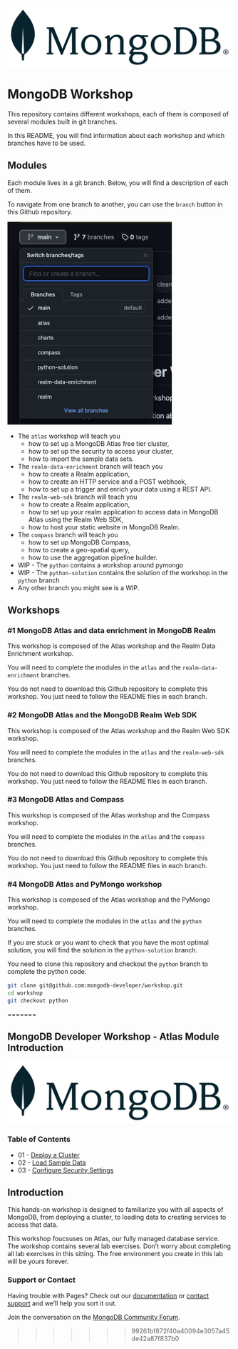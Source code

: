 ![Github branch navigation](images/00-mongodb-logo.jpg)

# MongoDB Workshop
This repository contains different workshops, each of them is composed of several modules built in git branches.

In this README, you will find information about each workshop and which branches have to be used.

## Modules

Each module lives in a git branch. Below, you will find a description of each of them.

To navigate from one branch to another, you can use the `branch` button in this Github repository.

![Github branch navigation](images/branches.png)

- The `atlas` workshop will teach you
  - how to set up a MongoDB Atlas free tier cluster,
  - how to set up the security to access your cluster,
  - how to import the sample data sets.
- The `realm-data-enrichment` branch will teach you
  - how to create a Realm application,
  - how to create an HTTP service and a POST webhook,
  - how to set up a trigger and enrich your data using a REST API.
- The `realm-web-sdk` branch will teach you
  - how to create a Realm application,
  - how to set up your realm application to access data in MongoDB Atlas using the Realm Web SDK,
  - how to host your static website in MongoDB Realm.
- The `compass` branch will teach you
  - how to set up MongoDB Compass,
  - how to create a geo-spatial query,
  - how to use the aggregation pipeline builder.
- WIP - The `python` contains a workshop around pymongo
- WIP - The `python-solution` contains the solution of the workshop in the `python` branch
- Any other branch you might see is a WIP.

## Workshops

### #1 MongoDB Atlas and data enrichment in MongoDB Realm

This workshop is composed of the Atlas workshop and the Realm Data Enrichment workshop.

You will need to complete the modules in the `atlas` and the `realm-data-enrichment` branches.

You do not need to download this Github repository to complete this workshop. You just need to follow the README files in each branch.
 
### #2 MongoDB Atlas and the MongoDB Realm Web SDK

This workshop is composed of the Atlas workshop and the Realm Web SDK workshop.

You will need to complete the modules in the `atlas` and the `realm-web-sdk` branches.

You do not need to download this Github repository to complete this workshop. You just need to follow the README files in each branch.

### #3 MongoDB Atlas and Compass

This workshop is composed of the Atlas workshop and the Compass workshop.

You will need to complete the modules in the `atlas` and the `compass` branches.

You do not need to download this Github repository to complete this workshop. You just need to follow the README files in each branch.

### #4 MongoDB Atlas and PyMongo workshop

This workshop is composed of the Atlas workshop and the PyMongo workshop.

You will need to complete the modules in the `atlas` and the `python` branches.

If you are stuck or you want to check that you have the most optimal solution, you will find the solution in the `python-solution` branch.

You need to clone this repository and checkout the `python` branch to complete the python code.

```sh
git clone git@github.com:mongodb-developer/workshop.git
cd workshop
git checkout python
```
=======
## MongoDB Developer Workshop - Atlas Module Introduction

![MongoDB](images/00-mongodb-logo.jpg "MongoDB")

### Table of Contents

* 01 - [Deploy a Cluster](01-Deploy-Cluster/)
* 02 - [Load Sample Data](02-Load-Sample-Data/)
* 03 - [Configure Security Settings](03-Configure-Security/)

## Introduction

This hands-on workshop is designed to familiarize you with all aspects of MongoDB, from deploying a cluster, to loading data to creating services to access that data. 

This workshop foucsuses on Atlas, our fully managed database service. The workshop contains several lab exercises. Don’t worry about completing all lab exercises in this sitting. The free environment you create in this lab will be yours forever. 

### Support or Contact

Having trouble with Pages? Check out our [documentation](https://docs.mongodb.com/) or [contact support](https://mongodb.com/support) and we’ll help you sort it out.

Join the conversation on the [MongoDB Community Forum](htthttps://developer.mongodb.com/community/forums/).
>>>>>>> 99261bf872f40a40094e3057a45de42a87f837b0
